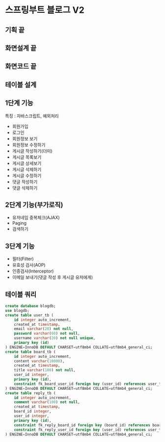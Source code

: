 # 스프링부트 블로그 V2

## 기획 끝
## 화면설계 끝
## 화면코드 끝
## 테이블 설계

## 1단계 기능
특징 : 자바스크립트, 예외처리
- 회원가입
- 로그인
- 회원정보 보기
- 회원정보 수정하기
- 게시글 작성하기(더미)
- 게시글 목록보기
- 게시글 상세보기
- 게시글 삭제하기
- 게시글 수정하기
- 댓글 작성하기 
- 댓글 삭제하기

## 2단계 기능(부가로직)
- 유저네임 중복체크(AJAX)
- Paging
- 검색하기
  
## 3단계 기능
- 필터(Filter)
- 유효성 검사(AOP)
- 인증검사(Interceptor)
- 이메일 보내기(댓글 작성 후 게시글 유저에게)

## 테이블 쿼리
```sql
create database blogdb;
use blogdb;
create table user_tb (
    id integer auto_increment,
    created_at timestamp,
    email varchar(20) not null,
    password varchar(60) not null,
    username varchar(20) not null unique,
    primary key (id)
) ENGINE=InnoDB DEFAULT CHARSET=utf8mb4 COLLATE=utf8mb4_general_ci;
create table board_tb (
    id integer auto_increment,
    content varchar(10000),
    created_at timestamp,
    title varchar(100) not null,
    user_id integer,
    primary key (id),
    constraint fk_board_user_id foreign key (user_id) references user_tb (id)
) ENGINE=InnoDB DEFAULT CHARSET=utf8mb4 COLLATE=utf8mb4_general_ci;
create table reply_tb (
    id integer auto_increment,
    comment varchar(100) not null,
    created_at timestamp,
    board_id integer,
    user_id integer,
    primary key (id),
    constraint fk_reply_board_id foreign key (board_id) references board_tb (id),
    constraint fk_reply_user_id foreign key (user_id) references user_tb (id)
) ENGINE=InnoDB DEFAULT CHARSET=utf8mb4 COLLATE=utf8mb4_general_ci;
```